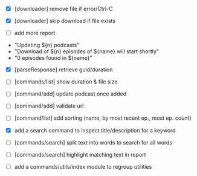 * [x] [downloader] remove file if error/Ctrl-C
* [x] [downloader] skip download if file exists

* [ ] add more report
 - "Updating ${n} podcasts"
 - "Download of ${n} episodes of ${name} will start shortly"
 - "0 episodes found in ${name}"

* [x] [parseResponse] retrieve guid/duration
* [ ] [commands/list] show duration & file size

* [ ] [command/add] update podcast once added
* [ ] [command/add] validate url

* [ ] [command/list] add sorting (name, by most recent ep., most ep. count)

* [x] add a search command to inspect title/description for a keyword
* [ ] [commands/search] split text into words to search for all words
* [ ] [commands/search] highlight matching text in report
* [ ] add a commands/utils/index module to regroup utilities
